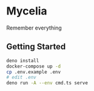 # Mycelia

Remember everything

## Getting Started 

```sh
deno install
docker-compose up -d
cp .env.example .env
# edit .env
deno run -A --env cmd.ts serve
```

